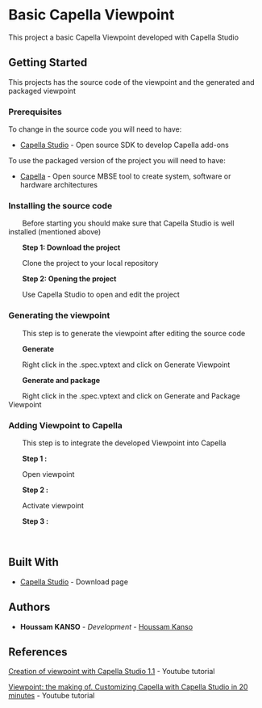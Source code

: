 # Basic Capella Viewpoint
This project a basic Capella Viewpoint developed with Capella Studio

## Getting Started

This projects has the source code of the viewpoint and the generated and packaged viewpoint

### Prerequisites
To change in the source code you will need to have:
* [Capella Studio](https://www.eclipse.org/capella/download.html) - Open source SDK to develop Capella add-ons

To use the packaged version of the project you will need to have:
* [Capella](https://www.eclipse.org/capella/download.html) - Open source MBSE tool to create system, software or hardware architectures


### Installing the source code
  &nbsp;&nbsp;&nbsp;&nbsp;&nbsp;&nbsp; Before starting you should make sure that Capella Studio is well installed (mentioned above)

  &nbsp;&nbsp;&nbsp;&nbsp;&nbsp;&nbsp; **Step 1: Download the project**

  &nbsp;&nbsp;&nbsp;&nbsp;&nbsp;&nbsp; Clone the project to your local repository

  &nbsp;&nbsp;&nbsp;&nbsp;&nbsp;&nbsp; **Step 2: Opening the project**

  &nbsp;&nbsp;&nbsp;&nbsp;&nbsp;&nbsp; Use Capella Studio to open and edit the project

### Generating the viewpoint
  &nbsp;&nbsp;&nbsp;&nbsp;&nbsp;&nbsp; This step is to generate the viewpoint after editing the source code

  &nbsp;&nbsp;&nbsp;&nbsp;&nbsp;&nbsp; **Generate**
  
  &nbsp;&nbsp;&nbsp;&nbsp;&nbsp;&nbsp; Right click in the .spec.vptext and click on Generate Viewpoint

  &nbsp;&nbsp;&nbsp;&nbsp;&nbsp;&nbsp; **Generate and package**
  
  &nbsp;&nbsp;&nbsp;&nbsp;&nbsp;&nbsp; Right click in the .spec.vptext and click on Generate and Package Viewpoint

### Adding Viewpoint to Capella
  &nbsp;&nbsp;&nbsp;&nbsp;&nbsp;&nbsp; This step is to integrate the developed Viewpoint into Capella 

  &nbsp;&nbsp;&nbsp;&nbsp;&nbsp;&nbsp; **Step 1 :**
  
  &nbsp;&nbsp;&nbsp;&nbsp;&nbsp;&nbsp; Open viewpoint
  
  &nbsp;&nbsp;&nbsp;&nbsp;&nbsp;&nbsp; **Step 2 :**
  
  &nbsp;&nbsp;&nbsp;&nbsp;&nbsp;&nbsp;
  Activate viewpoint
  
  &nbsp;&nbsp;&nbsp;&nbsp;&nbsp;&nbsp; **Step 3 :**
  
  &nbsp;&nbsp;&nbsp;&nbsp;&nbsp;&nbsp; 

## Built With

* [Capella Studio](https://www.eclipse.org/capella/download.html) - Download page


## Authors
* **Houssam KANSO** - *Development* - [Houssam Kanso](https://github.com/houssamkanso)


## References
[Creation of viewpoint with Capella Studio 1.1](https://www.youtube.com/watch?v=zvIzyDxAj1c&t=301s) - Youtube tutorial

[Viewpoint: the making of. Customizing Capella with Capella Studio in 20 minutes](https://www.youtube.com/watch?v=lhNvmjHRa0o) - Youtube tutorial

